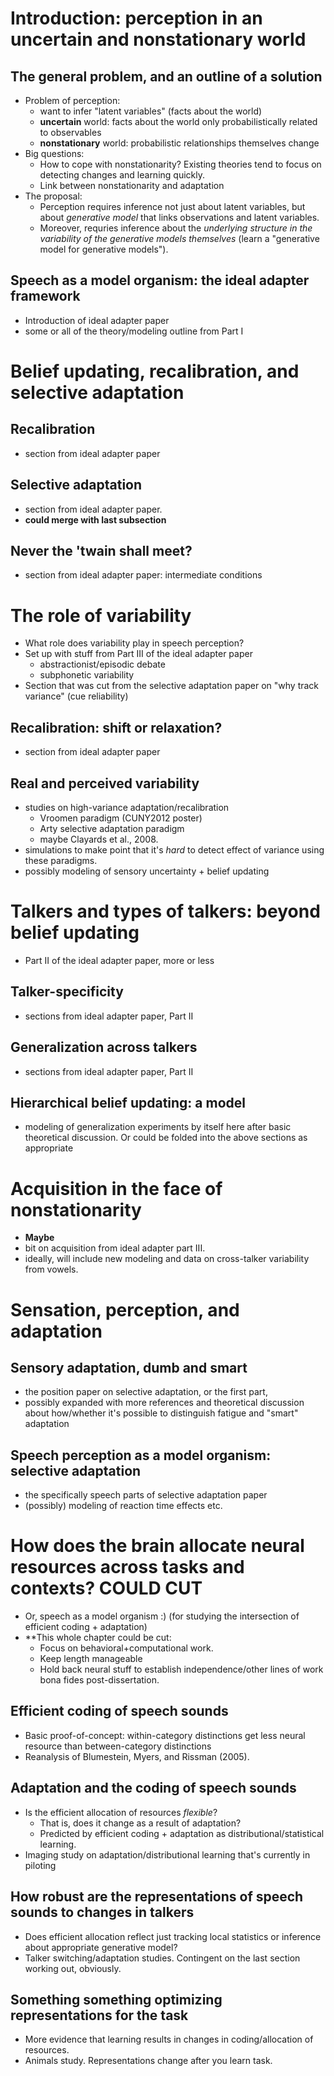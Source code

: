 # Introduction: perception in an uncertain and nonstationary world

## The general problem, and an outline of a solution

* Problem of perception: 
    * want to infer "latent variables" (facts about the world)
    * **uncertain** world: facts about the world only probabilistically related to observables
    * **nonstationary** world: probabilistic relationships themselves change
* Big questions: 
    * How to cope with nonstationarity?  Existing theories tend to focus on detecting changes and learning quickly.
    * Link between nonstationarity and adaptation
* The proposal: 
    * Perception requires inference not just about latent variables, but about _generative model_ that links observations and latent variables.
    * Moreover, requries inference about the _underlying structure in the variability of the generative models themselves_ (learn a "generative model for generative models").

## Speech as a model organism: the ideal adapter framework

* Introduction of ideal adapter paper
* some or all of the theory/modeling outline from Part I

# Belief updating, recalibration, and selective adaptation

## Recalibration

* section from ideal adapter paper

## Selective adaptation

* section from ideal adapter paper.
* __could merge with last subsection__

## Never the 'twain shall meet?

* section from ideal adapter paper: intermediate conditions

# The role of variability

* What role does variability play in speech perception?
* Set up with stuff from Part III of the ideal adapter paper
    * abstractionist/episodic debate
    * subphonetic variability
* Section that was cut from the selective adaptation paper on "why track variance" (cue reliability)

## Recalibration: shift or relaxation?

* section from ideal adapter paper

## Real and perceived variability

* studies on high-variance adaptation/recalibration
    * Vroomen paradigm (CUNY2012 poster)
    * Arty selective adaptation paradigm
    * maybe Clayards et al., 2008.
* simulations to make point that it's _hard_ to detect effect of variance using these paradigms.
* possibly modeling of sensory uncertainty + belief updating

# Talkers and types of talkers: beyond belief updating

* Part II of the ideal adapter paper, more or less

## Talker-specificity

* sections from ideal adapter paper, Part II

## Generalization across talkers

* sections from ideal adapter paper, Part II

## Hierarchical belief updating: a model

* modeling of generalization experiments by itself here after basic theoretical discussion.  Or could be folded into the above sections as appropriate

# Acquisition in the face of nonstationarity

* __Maybe__
* bit on acquisition from ideal adapter part III.
* ideally, will include new modeling and data on cross-talker variability from vowels.

# Sensation, perception, and adaptation

## Sensory adaptation, dumb and smart

* the position paper on selective adaptation, or the first part, 
* possibly expanded with more references and theoretical discussion about how/whether it's possible to distinguish fatigue and "smart" adaptation

## Speech perception as a model organism: selective adaptation

* the specifically speech parts of selective adaptation paper
* (possibly) modeling of reaction time effects etc.

# How does the brain allocate neural resources across tasks and contexts? **COULD CUT**

* Or, speech as a model organism :)  (for studying the intersection of efficient coding + adaptation)
* **This whole chapter could be cut:
    * Focus on behavioral+computational work.
    * Keep length manageable
    * Hold back neural stuff to establish independence/other lines of work bona fides post-dissertation.

## Efficient coding of speech sounds

* Basic proof-of-concept: within-category distinctions get less neural resource than between-category distinctions
* Reanalysis of Blumestein, Myers, and Rissman (2005).

## Adaptation and the coding of speech sounds

* Is the efficient allocation of resources _flexible_?
    * That is, does it change as a result of adaptation?
    * Predicted by efficient coding + adaptation as distributional/statistical learning.
* Imaging study on adaptation/distributional learning that's currently in piloting

## How robust are the representations of speech sounds to changes in talkers

* Does efficient allocation reflect just tracking local statistics or inference about appropriate generative model?
* Talker switching/adaptation studies.  Contingent on the last section working out, obviously.

## Something something optimizing representations for the task

* More evidence that learning results in changes in coding/allocation of resources.
* Animals study.  Representations change after you learn task.
